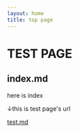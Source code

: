 ```yaml
---
layout: home
title: top page
---
```


# TEST PAGE

## index.md

here is index


↓this is test page's url

[test.md](https://rukaszz.github.io/test_public/test.html)
